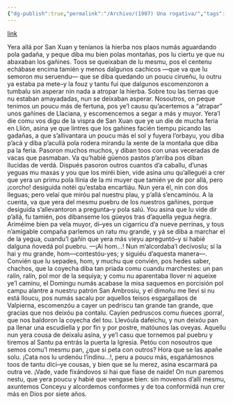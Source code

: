 ```yaml
---
{"dg-publish":true,"permalink":"/Archivo/(1907) Una rogativa/","tags":["#Siglo_19","leonés","Cayetano_Álvarez_Bardón","escrito","occidental","Ribera_del_Órbigo","a1907","cuento"]}
---
```


[link](https://asturies.com/cavedaynava/unarogativa.txt)

Yera allá por San Xuan y teníanos la hierba nos plaos numás aguardando pola gadaña, y peque diba mu bien polas montañas, pos lu ciertu ye que nu abaxaban los gañines. Toos se queixaban de lu mesmu, pos el centenu echábase encima tamién y menos dalgunos cachicos —que va que lu semoron mu seruendu— que se diba quedando un poucu cirueñu, lu outru ya estaba pa mete–y la fouz y tantu fui que dalgunos escomenzoron a tumbalu sin asperar nin nada a atropar la hierba. Sobre tou las tierras que nu estaban amayadadas, nun se deixaban asperar.
Nosoutros, on peque tenimos un poucu más de fertuna, pos ye’l causu qu’acertemos a “atrapar” unos gañines de Llaciana, y escomencemos a segar a más y muyor.
Yera’l die comu vos digu de la vispra de San Xuan que ye un die de mucha feria en Llión, asina ye que lintres que los gañines facién tiempu picando las gadañas, a que s’allivantara un poucu más el sol y fuyera l’orbayu, you diba p’acá y diba p’acullá pola rodera mirandu la xente de la montaña que diba pa la feria.
Pasoron muchos muchos, y diban toos con unas veceradas de vacas que pasmaban. Va qu’habié güenos pastos p’arriba pos diban llucidas de verdá.
Dispués pasoron outros cuantos d’a caballu, d’unas yeguas mu maxas y you que los miréi bien, vide asina unu qu’alleguéi a crer que yera un primu pola llinia de la mi muyer que tamién ye de por allá, pero ¡corcho! desiguida notéi qu’estaba encartiáu. Nun yera él, nin con dos lleguas; pero velaí que miróu pal nuestru plau, y p’allá s’encaminóu. A la cuenta, va que yera del mesmu puebru de los nuestros gañines, porque desiguida s’allevantoron a pregunta–y pola salú.
You asina que lu vide dir p’allá, fu tamién, pos díbanseme los güeyos tras d’aquella yegua ñegra. Ariméime bien pa vela muyor, di–yes un cigarricu d’a nueve perrinas, y tous n’amigable compaña parlemos un ratu mu grande, y yá se diba a marchar el de la yegua, cuandu’l gañín que yera más vieyu apreguntó–y si habié dalguna ñovedá pol puebru.
—¡Ai hom...! Nun m’alcordaba’l decívoslu; sí la hai y mu grande, hom—contestóu-yes; y siguiéu d’aquesta manera—. Convién que lu sepades, hom, y muchu que convién, pos hedes saber, chachos, que la coyecha diba tan priada comu cuandu marchestes: un pan ralín, ralín, pol mor de la sequiya; y comu nu aparentaba llover ni aqueixe ye’l caminu, el Domingu numás acabase la misa saquemos en porcisión pol campu alantre a nuestru patrón San Ambrosiu, y el dimoñu me llevi si nu está lloucu, pos numás sacalu por aquellos teisos esgargallaos de Valpierna, escomenzóu a cayer un pedriscu tan grande tan grande, que gracias que nos deixóu pa contalu. Cayíen pedruscos comu ñueces ¡porra!, que nos baldoron la coyecha del tou. Llevóula dafeichu, y nun deixóu pan pa llenar una escudiella y por fin y por postre, matóunos las oveyas.
Aquellu nun yera cousa de deixalu asina, y ye’l casu que tornemos pal puebru y tiremos al Santu pa entrás la puerta la Igresia. Petóu con nosoutros que semos comu’l mesmu pan, ¿que si peta con outros? 
Hora que se las apañe solu. ¡Cata nos lu urdenóu l’indinu...!, peru a poucu más, esgañámosnos toos de tantu dici–ye cousas, y bien que se lu merez, asina escarmará pa outra ve. ¡Vade, vade fixándovos si hai que fiase de naide!
On nun paremos nestu, que yera poucu y habié que vengase bien: sin movenos d’allí mesmu, axuntemos Conceyu y alcordemos conformes y de toa conformidá nun crer más en Dios por siete años.